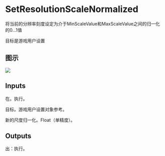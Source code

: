 # SetResolutionScaleNormalized

将当前的分辨率刻度设定为介于MinScaleValue和MaxScaleValue之间的归一化的0...1值

目标是游戏用户设置

## 图示

![]($-20221218-20580199.png)

## Inputs

在。执行。

目标。游戏用户设置对象参考。

新的尺度归一化。Float（单精度）。  

## Outputs

出：执行。
